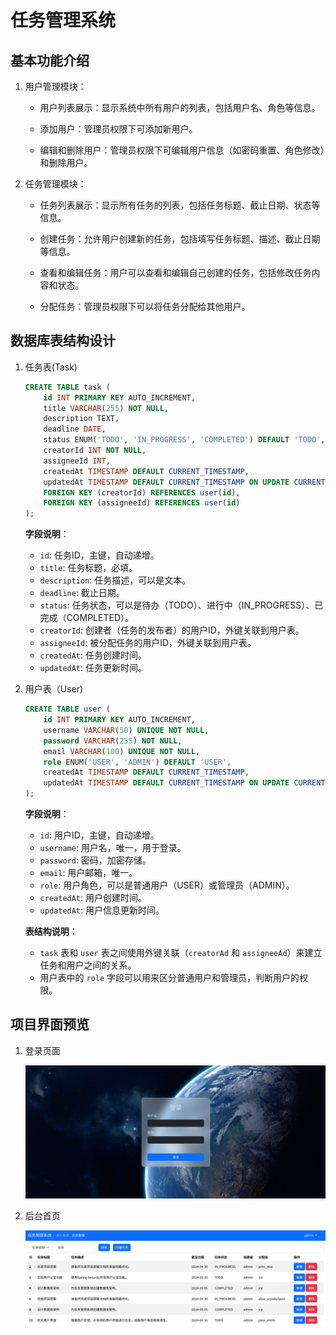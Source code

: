 # 任务管理系统

## 基本功能介绍

1. 用户管理模块：
   
   - 用户列表展示：显示系统中所有用户的列表，包括用户名、角色等信息。
   
   - 添加用户：管理员权限下可添加新用户。
   
   - 编辑和删除用户：管理员权限下可编辑用户信息（如密码重置、角色修改）和删除用户。

2. 任务管理模块：

   - 任务列表展示：显示所有任务的列表，包括任务标题、截止日期、状态等信息。

   - 创建任务：允许用户创建新的任务，包括填写任务标题、描述、截止日期等信息。

   - 查看和编辑任务：用户可以查看和编辑自己创建的任务，包括修改任务内容和状态。

   - 分配任务：管理员权限下可以将任务分配给其他用户。

     

## 数据库表结构设计

1. 任务表(Task)

   ```sql
   CREATE TABLE task (
       id INT PRIMARY KEY AUTO_INCREMENT,
       title VARCHAR(255) NOT NULL,
       description TEXT,
       deadline DATE,
       status ENUM('TODO', 'IN_PROGRESS', 'COMPLETED') DEFAULT 'TODO',
       creatorId INT NOT NULL,
       assigneeId INT,
       createdAt TIMESTAMP DEFAULT CURRENT_TIMESTAMP,
       updatedAt TIMESTAMP DEFAULT CURRENT_TIMESTAMP ON UPDATE CURRENT_TIMESTAMP,
       FOREIGN KEY (creatorId) REFERENCES user(id),
       FOREIGN KEY (assigneeId) REFERENCES user(id)
   );
   ```

   **字段说明**：

   - `id`: 任务ID，主键，自动递增。
   - `title`: 任务标题，必填。
   - `description`: 任务描述，可以是文本。
   - `deadline`: 截止日期。
   - `status`: 任务状态，可以是待办（TODO）、进行中（IN_PROGRESS）、已完成（COMPLETED）。
   - `creatorId`: 创建者（任务的发布者）的用户ID，外键关联到用户表。
   - `assigneeId`: 被分配任务的用户ID，外键关联到用户表。
   - `createdAt`: 任务创建时间。
   - `updatedAt`: 任务更新时间。

2. 用户表（User)

   ```sql
   CREATE TABLE user (
       id INT PRIMARY KEY AUTO_INCREMENT,
       username VARCHAR(50) UNIQUE NOT NULL,
       password VARCHAR(255) NOT NULL,
       email VARCHAR(100) UNIQUE NOT NULL,
       role ENUM('USER', 'ADMIN') DEFAULT 'USER',
       createdAt TIMESTAMP DEFAULT CURRENT_TIMESTAMP,
       updatedAt TIMESTAMP DEFAULT CURRENT_TIMESTAMP ON UPDATE CURRENT_TIMESTAMP
   );
   ```

   **字段说明**：

   - `id`: 用户ID，主键，自动递增。
   - `username`: 用户名，唯一，用于登录。
   - `password`: 密码，加密存储。
   - `email`: 用户邮箱，唯一。
   - `role`: 用户角色，可以是普通用户（USER）或管理员（ADMIN）。
   - `createdAt`: 用户创建时间。
   - `updatedAt`: 用户信息更新时间。

   **表结构说明：**

   - `task` 表和 `user` 表之间使用外键关联（`creatorAd` 和 `assigneeAd`）来建立任务和用户之间的关系。
   - 用户表中的 `role` 字段可以用来区分普通用户和管理员，判断用户的权限。

## 项目界面预览

1. 登录页面

    ![登录页面](docs/login.png)

2. 后台首页

    ![后台首页](docs/home.png)